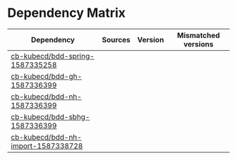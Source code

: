 # Dependency Matrix

Dependency | Sources | Version | Mismatched versions
---------- | ------- | ------- | -------------------
[cb-kubecd/bdd-spring-1587335258](https://github.com/cb-kubecd/bdd-spring-1587335258.git) |  | []() | 
[cb-kubecd/bdd-gh-1587336399](https://github.com/cb-kubecd/bdd-gh-1587336399.git) |  | []() | 
[cb-kubecd/bdd-nh-1587336399](https://github.com/cb-kubecd/bdd-nh-1587336399.git) |  | []() | 
[cb-kubecd/bdd-sbhg-1587336399](https://github.com/cb-kubecd/bdd-sbhg-1587336399.git) |  | []() | 
[cb-kubecd/bdd-nh-import-1587338728](https://github.com/cb-kubecd/bdd-nh-import-1587338728.git) |  | []() | 
